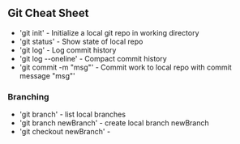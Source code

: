 ## Git Cheat Sheet

* 'git init' - Initialize a local git repo in working directory
* 'git status' - Show state of local repo
* 'git log' - Log commit history
* 'git log --oneline' - Compact commit history
* 'git commit -m "msg"' - Commit work to local repo with commit message "msg"'

### Branching
* 'git branch' - list local branches
* 'git branch newBranch' - create local branch newBranch
* 'git checkout newBranch' -
